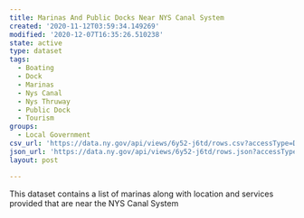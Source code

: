 ```yaml
---
title: Marinas And Public Docks Near NYS Canal System
created: '2020-11-12T03:59:34.149269'
modified: '2020-12-07T16:35:26.510238'
state: active
type: dataset
tags:
  - Boating
  - Dock
  - Marinas
  - Nys Canal
  - Nys Thruway
  - Public Dock
  - Tourism
groups:
  - Local Government
csv_url: 'https://data.ny.gov/api/views/6y52-j6td/rows.csv?accessType=DOWNLOAD'
json_url: 'https://data.ny.gov/api/views/6y52-j6td/rows.json?accessType=DOWNLOAD'
layout: post

---
```

This dataset contains a list of marinas along with location and services provided that are near the NYS Canal System
